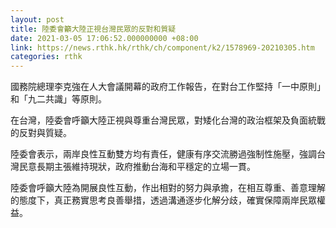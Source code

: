 ```yaml
---
layout: post
title: 陸委會籲大陸正視台灣民眾的反對和質疑
date: 2021-03-05 17:06:52.000000000 +08:00
link: https://news.rthk.hk/rthk/ch/component/k2/1578969-20210305.htm
categories: rthk
---
```


國務院總理李克強在人大會議開幕的政府工作報告，在對台工作堅持「一中原則」和「九二共識」等原則。

在台灣，陸委會呼籲大陸正視與尊重台灣民眾，對矮化台灣的政治框架及負面統戰的反對與質疑。

陸委會表示，兩岸良性互動雙方均有責任，健康有序交流勝過強制性施壓，強調台灣民意長期主張維持現狀，政府推動台海和平穩定的立場一貫。

陸委會呼籲大陸為開展良性互動，作出相對的努力與承擔，在相互尊重、善意理解的態度下，真正務實思考良善舉措，透過溝通逐步化解分歧，確實保障兩岸民眾權益。
